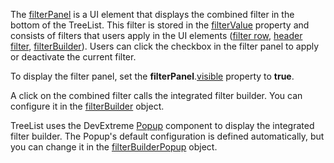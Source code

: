 The [filterPanel](/Documentation/ApiReference/UI_Components/dxTreeList/Configuration/filterPanel/) is a UI element that displays the combined filter in the bottom of the TreeList. This filter is stored in the [filterValue](/Documentation/ApiReference/UI_Components/dxTreeList/Configuration/#filterValue) property and consists of filters that users apply in the UI elements ([filter row](/Documentation/ApiReference/UI_Components/dxTreeList/Configuration/filterRow/), [header filter](/Documentation/ApiReference/UI_Components/dxTreeList/Configuration/headerFilter/), [filterBuilder](/Documentation/ApiReference/UI_Components/dxTreeList/Configuration/#filterBuilder)). Users can click the checkbox in the filter panel to apply or deactivate the current filter.

To display the filter panel, set the **filterPanel**.[visible](/Documentation/ApiReference/UI_Components/dxTreeList/Configuration/filterPanel/#visible) property to **true**. 

A click on the combined filter calls the integrated filter builder. You can configure it in the [filterBuilder](/Documentation/ApiReference/UI_Components/dxTreeList/Configuration/#filterBuilder) object.

TreeList uses the DevExtreme [Popup](/Documentation/ApiReference/UI_Components/dxPopup/) component to display the integrated filter builder. The Popup's default configuration is defined automatically, but you can change it in the [filterBuilderPopup](/Documentation/ApiReference/UI_Components/dxTreeList/Configuration/#filterBuilderPopup) object.
